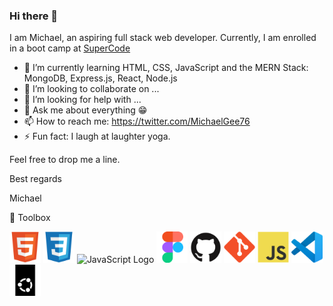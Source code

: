 ### Hi there 👋

<!--
**MichaelGee76/MichaelGee76** is a ✨ _special_ ✨ repository because its `README.md` (this file) appears on your GitHub profile.
-->
I am Michael, an aspiring full stack web developer. Currently, I am enrolled in a boot camp at <a href="https://www.super-code.de/bootcamps/fullstack">SuperCode</a>

- 🌱 I’m currently learning HTML, CSS, JavaScript and the MERN Stack: MongoDB, Express.js, React, Node.js
- 👯 I’m looking to collaborate on ...
- 🤔 I’m looking for help with ...
- 💬 Ask me about everything 😁
- 📫 How to reach me: https://twitter.com/MichaelGee76
- ⚡ Fun fact: I laugh at laughter yoga.

Feel free to drop me a line.

Best regards

Michael

🧰 Toolbox

<img src="https://github.com/devicons/devicon/blob/master/icons/html5/html5-original.svg" alt="HTML Logo" width="50" height="50"/> <img src="https://github.com/devicons/devicon/blob/master/icons/css3/css3-original.svg" alt="CSS Logo" width="50" height="50"/> <img src="" alt="JavaScript Logo" width="50" height="50"/> <img src="https://github.com/devicons/devicon/blob/master/icons/figma/figma-original.svg" alt="Figma Logo" width="50" height="50"/> <img src="https://github.com/devicons/devicon/blob/master/icons/github/github-original.svg" alt="Github Logo" width="50" height="50"/> <img src="https://github.com/devicons/devicon/blob/master/icons/git/git-original.svg" alt="Git Logo" width="50" height="50"/> <img src="https://github.com/devicons/devicon/blob/master/icons/javascript/javascript-original.svg" alt="JavaScript Logo" width="50" height="50"/> <img src="https://github.com/devicons/devicon/blob/master/icons/vscode/vscode-original.svg" alt="VSCode Logo" width="50" height="50"/> <img src="https://github.com/devicons/devicon/blob/master/icons/ubuntu/ubuntu-plain.svg" alt="Ubuntu Logo" width="50" height="50"/>
